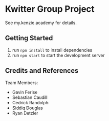 # Kwitter Group Project

See my.kenzie.academy for details.

## Getting Started

1. run `npm install` to install dependencies
2. run `npm start` to start the development server

## Credits and References

Team Members:
* Gavin Ferise
* Sebastian Caudill
* Cedrick Randolph
* Siddiq Douglas
* Ryan Detzler